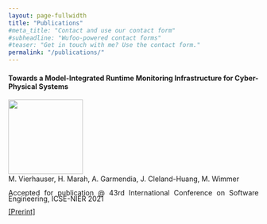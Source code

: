 ```yaml
---
layout: page-fullwidth
title: "Publications"
#meta_title: "Contact and use our contact form"
#subheadline: "Wufoo-powered contact forms"
#teaser: "Get in touch with me? Use the contact form."
permalink: "/publications/"
---
```



#### Towards a Model-Integrated Runtime Monitoring Infrastructure for Cyber-Physical Systems

<p style="line-height:85%"/>


<div class="row">
    <div class="large-4 columns">
     <img src="{{ site.urlimg }}/publications/icse2021_nier.png" height="150" alt="">
    </div><!-- /.medium-4.columns -->
    <div class="large-10 columns">
<div align="justify">     
<p style="margin-top:1px">
M. Vierhauser, H. Marah, A. Garmendia, J. Cleland-Huang, M. Wimmer
</p>
<p style="line-height:85%">
Accepted for publication @ 43rd International Conference on Software Engineering, ICSE-NIER 2021 
</p>
<p style="line-height:85%">
<a href="https://epub.jku.at/obvulioa/download/pdf/5805842">[Prerint]</a>
</p>

</div>
    </div><!-- /.medium-4.columns -->

</div><!-- /.row -->

<br>